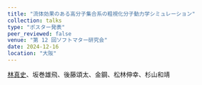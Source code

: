 ```yaml
---
title: "流体効果のある高分子集合系の粗視化分子動力学シミュレーション"
collection: talks
type: "ポスター発表"
peer_reviewed: false
venue: "第 12 回ソフトマター研究会"
date: 2024-12-16
location: "大阪"
---
```


<u>林真史</u>、坂巻雄飛、後藤頌太、金鋼、松林伸幸、杉山和靖